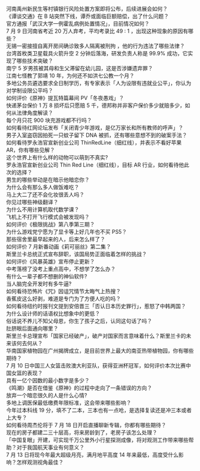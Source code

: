 河南禹州新民生等村镇银行风险处置方案即将公布，后续进展会如何？  
《谭谈交通》在 B 站突然下线，谭乔或面临巨额赔偿，出了什么问题？  
官方通报「武汉大学一例霍乱病例处置情况」，目前情况如何？  
7 月 9 日河南省考近 20 万人弃考，平均考录比 49 : 1 ，出现这种现象的原因有哪些？  
无锡一密接擅自离开房间确诊致多人隔离被刑拘 ，他的行为违法了哪些法律？  
台湾首枚类卫星载具火箭升空 2 分钟后落海，研发负责人称是 99.9% 成功，它实现了哪些技术突破？  
南宁 5 岁男孩被其母和生父滞留在幼儿园，这是否涉嫌遗弃罪？  
江南七怪教了郭靖 10 年，为何还不如洪七公教一个月？  
多地公务员遴选要求全日制学历，有专家表示「人为设限有违就业公平」，你认为对学制设限公平吗？  
如何评价《原神》提瓦特篇幕间 PV「冬夜愚戏」？  
快递茅台保价 1 万 8 损坏后只愿赔 5 千，德邦称并非客户保价多少就赔多少，如何从法律角度解读？  
每个月只花 900 块充游戏都不行吗？  
如何看待红网论坛发布「关闭青少年游戏，是亿万家长和所有教师的呼声」？  
男子入室盗窃因拍死一只蚊子留下 DNA 被抓，还有哪些意想不到的破案手法？  
如何看待罗永浩官宣新创业公司 ThinRedLine（细红线），并表示不看好苹果 AR，你有哪些见解？  
这个世界上有什么样的动物可以萌到不真实?  
罗永浩官宣新创业公司 Thin Red Line（细红线），目标 AR 行业，如何看待他此次的选择？  
男生的哪些举动是在暗示他暗恋你？  
为什么会有那么多人做饭难吃？  
马上大二了还不会化妆很丢人吗？  
你见过哪些神级翻译？  
为什么不用计算机取代数学课？  
飞机上不打开飞行模式会被发现吗？  
如何评价《极限挑战》第八季第三期？  
为什么游戏党宁愿为了显卡等上好几年也不买 PS5？  
那些宿舍里最早起来的人，后来怎么样了？  
如何评价 7 月新番动画《莉可丽丝》第二集？  
斯里兰卡总统正式宣布辞职，该国局势正面临着怎样的挑战？  
如何评价《风暴英雄》宣布停止更新？  
中考落榜了没考上重点高中，不想学了怎么办？  
有什么一辈子都不想删的神仙软件?  
当人脑完全开发时有多牛逼?  
如何看待恐怖片《咒》因诅咒情节太晦气上热搜？  
香蕉皮这么好剥，难道是专门为了方便人吃的吗？  
如何看待纽约时报刊文提到安倍晋三「否认日本历史罪行」，惹怒了中韩两国？  
为什么设计师的话语权比想象中的更低？  
俗话说不养儿不知父母恩，你生了孩子之后，认同这句话了吗？  
肚脐眼后面通向哪里？  
斯里兰卡总理宣布「国家已经破产」，破产对国家而言意味着什么？斯里兰卡的未来该何去何从？  
华南国家植物园在广州揭牌成立，是目前世界上最大的南亚热带植物园，你有哪些期待？  
7 月 10 日中国三人女篮击败澳大利亚队，获得亚洲杯冠军，如何评价本次比赛中国女篮的表现？  
具有一亿个因数的最小数字是多少？  
《鸣潮》是否在借鉴《原神》的过程中走向了一条错误的方向？  
放弃一个暗恋很久的人是什么心情?  
多地上调医保最低缴费年限标准，这会带来哪些影响？  
今年过本科线 19 分，填不了二本，三本也有一点呛，是选择复读还是冲三本或者上大专？  
如何看待周杰伦将于 7 月 18 日开启直播聊新专辑，你都有哪些期待？  
现在的房子都建二三十层高，将来房龄到了，老房子该怎么处理？  
「中国复眼」开建，可实现千万公里外小行星探测成像，将对观测工作带来哪些帮助？对于我国航天事业有何意义？  
7 月 13 日将现今年最大超级月亮，满月地平高度 14 年来最低，高度受什么影响？怎样观测视角最佳？  
